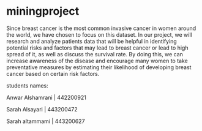 # miningproject
Since breast cancer is the most common invasive cancer in women around the world, we have chosen to focus on this dataset.
In our project, we will research and analyze patients data that will be helpful in identifying potential risks and factors that may lead to breast cancer or lead to high spread of it, as well as discuss the survival rate. By doing this, we can increase awareness of the disease and encourage many women to take preventative measures by estimating their likelihood of developing breast cancer based on certain risk factors.

students names: 

Anwar Alshamrani | 442200921

Sarah Alsayari   | 443200472

Sarah altammami  | 443200627
